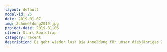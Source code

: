 ```yaml
---
layout: default
modal-id: 25
date: 2019-01-07
img: ZLAnmeldung2019.jpg
project-date: 2019-01-06
client: Start Bootstrap
category: recent 
description: Es geht wieder los! Die Anmeldung für unser diesjähriges Zeltlager ist angelaufen, und wir sind schon ganz gespannt, wie viele Kinder mitfahren werden! Am Sonntag der Sternsinger fing es auf jeden Fall schon mal gut an, wir konnten die ersten 16 Anmeldungen entgegen nehmen. Und es gab mal wieder leckere Waffeln, mjam.
---
```

